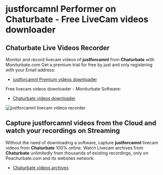 # justforcamnl Performer on Chaturbate - Free LiveCam videos downloader

## Chaturbate Live Videos Recorder

Monitor and record livecam videos of **justforcamnl** from **Chaturbate** with Moniturbate.com
Get a premium trial for free by just and only registering with your Email address:
* [justforcamnl Premium videos downloader](https://moniturbate.com/request-demo-licence-key.html)

Free livecam videos downloader - Moniturbate Software:
* [Chaturbate videos downloader](https://moniturbate.com/moniturbate-download-software.html)

![justforcamnl livecam videos recorder](https://peachurnet.com/templates/moniturbate-software.png)


## Capture justforcamnl videos from the Cloud and watch your recordings on Streaming

Without the need of downloading a software, capture **justforcamnl** livecam videos from **Chaturbate** 100% online.
Watch Livecam archives from **Chaturbate** unlimitedly from thousands of existing recordings, only on Peachurbate.com and its websites network:
* [Chaturbate videos archives](https://peachurnet.com/)